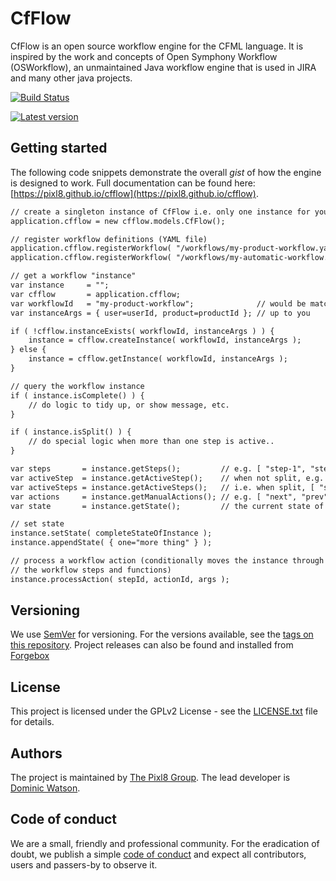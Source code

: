 CfFlow
======

CfFlow is an open source workflow engine for the CFML language. It is inspired by the work and concepts of Open Symphony Workflow (OSWorkflow), an unmaintained Java workflow engine that is used in JIRA and many other java projects.

[![Build Status](https://travis-ci.org/pixl8/cfflow.svg?branch=master "Master")](https://travis-ci.org/pixl8/cfflow)

[![Latest version](https://forgebox.io/api/v1/entry/cfflow/badges/version)](https://forgebox.io/view/cfflow)


## Getting started

The following code snippets demonstrate the overall _gist_ of how the engine is designed to work. Full documentation can be found here: [https://pixl8.github.io/cfflow](https://pixl8.github.io/cfflow).

```cfc
// create a singleton instance of CfFlow i.e. only one instance for your application
application.cfflow = new cfflow.models.CfFlow();
```

```cfc
// register workflow definitions (YAML file)
application.cfflow.registerWorkflow( "/workflows/my-product-workflow.yaml" );
application.cfflow.registerWorkflow( "/workflows/my-automatic-workflow.yaml" );
```

```cfc
// get a workflow "instance"
var instance     = "";
var cfflow       = application.cfflow;
var workflowId   = "my-product-workflow";              // would be matched against YAML workflow definition
var instanceArgs = { user=userId, product=productId }; // up to you

if ( !cfflow.instanceExists( workflowId, instanceArgs ) ) {
	instance = cfflow.createInstance( workflowId, instanceArgs );
} else {
	instance = cfflow.getInstance( workflowId, instanceArgs );
}
```

```cfc
// query the workflow instance
if ( instance.isComplete() ) {
	// do logic to tidy up, or show message, etc.
}

if ( instance.isSplit() ) {
	// do special logic when more than one step is active..
}

var steps       = instance.getSteps();         // e.g. [ "step-1", "step-2", "step-3" ];
var activeStep  = instance.getActiveStep();    // when not split, e.g. "step-2"
var activeSteps = instance.getActiveSteps();   // i.e. when split, [ "step-1", "step-2" ]
var actions     = instance.getManualActions(); // e.g. [ "next", "prev", "cancel" ]
var state       = instance.getState();         // the current state of the instance, a struct of data
```

```cfc
// set state
instance.setState( completeStateOfInstance );
instance.appendState( { one="more thing" } );
```

```cfc
// process a workflow action (conditionally moves the instance through 
// the workflow steps and functions)
instance.processAction( stepId, actionId, args );
```

## Versioning

We use [SemVer](https://semver.org) for versioning. For the versions available, see the [tags on this repository](https://github.com/pixl8/cfflow/releases). Project releases can also be found and installed from [Forgebox](https://forgebox.io/view/cfflow)

## License

This project is licensed under the GPLv2 License - see the [LICENSE.txt](https://github.com/pixl8/Preside-CMS/blob/master/LICENSE.txt) file for details.

## Authors

The project is maintained by [The Pixl8 Group](https://www.pixl8.co.uk). The lead developer is [Dominic Watson](https://github.com/DominicWatson).

## Code of conduct

We are a small, friendly and professional community. For the eradication of doubt, we publish a simple [code of conduct](https://github.com/pixl8/cfflow/blob/master/CODE_OF_CONDUCT.md) and expect all contributors, users and passers-by to observe it.
